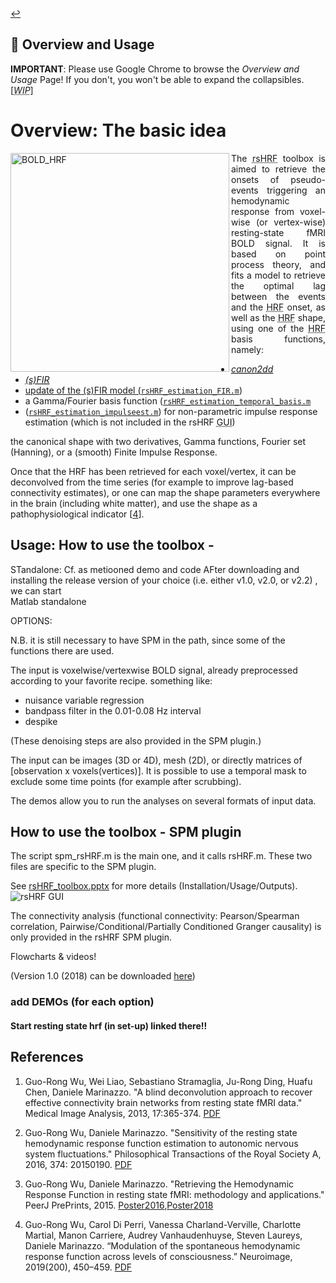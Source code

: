 <a href="https://github.com/compneuro-da/rsHRF/blob/update/README.md#table-of-contents">:leftwards_arrow_with_hook:</a> <br>

📖  Overview and Usage
----
__IMPORTANT__: Please use Google Chrome to browse the _Overview and Usage_ Page! If you don't, you won't be able to expand the collapsibles. [<abbr title="Work In Progress"><i>WIP</i></abbr>]

# Overview: The basic idea 
<img align="left" src="https://github.com/guorongwu/rsHRF/raw/master/docs/example_hrf.png" alt="BOLD_HRF" width="350"/> 
<!-- <img align="center" src="https://github.com/guorongwu/rsHRF/raw/master/docs/FIR_Height_full_layout.png" alt="HRF_map" width="800"/> -->

<p align="justify">The <abbr title="resting-state hemodynamic response function">rsHRF</abbr> toolbox is aimed to retrieve the onsets of pseudo-events triggering an hemodynamic response from voxel-wise (or vertex-wise) resting-state fMRI BOLD signal. It is based on point process theory, and fits a model to retrieve the optimal lag between the events and the <abbr title="hemodynamic response function">HRF</abbr> onset, as well as the <abbr title="hemodynamic response function">HRF</abbr> shape, using one of the <abbr title="hemodynamic response function">HRF</abbr> basis functions, namely: <ul>
  <li><a href="https://github.com/compneuro-da/rsHRF/blob/master/wgr_rshrf_estimation_canonhrf2dd_par2.m"><abbr title="canonical HRF with its delay and dispersion derivatives"><i>canon2dd</i></abbr></a></li>
  <li><a href="https://github.com/compneuro-da/rsHRF/blob/master/wgr_rsHRF_FIR.m"><abbr title="(smoothed) Finite Impulse Response basis functions"><i>(s)FIR</i></abbr></li>
    <li>update of the (s)FIR model (<a href="https://github.com/compneuro-da/rsHRF/blob/update/code/rsHRF_estimation_FIR.m"><code>rsHRF_estimation_FIR.m</code></a>)</li>
  <li>a Gamma/Fourier basis function (<a href="https://github.com/compneuro-da/rsHRF/blob/update/code/rsHRF_estimation_temporal_basis.m"><code>rsHRF_estimation_temporal_basis.m</code></a></li>
  <li>(<a href="https://github.com/compneuro-da/rsHRF/blob/update/code/rsHRF_estimation_impulseest.m"><code>rsHRF_estimation_impulseest.m</code></a>) for non-parametric impulse response estimation (which is not included in the rsHRF <abbr title="graphical user interface">GUI</abbr>)</li></ul>
  
  the canonical shape with two derivatives, Gamma functions, Fourier set (Hanning), or a (smooth) Finite Impulse Response.

Once that the HRF has been retrieved for each voxel/vertex, it can be deconvolved from the time series (for example to improve lag-based connectivity estimates), or one can map the shape parameters everywhere in the brain (including white matter), and use the shape as a pathophysiological indicator [[4](https://github.com/compneuro-da/rsHRF_data/raw/master/docs/2019_NI.pdf)].

Usage: How to use the toolbox -
-------------
STandalone: 
Cf. as metiooned demo and code
AFter downloading and installing the release version of your choice (i.e. either v1.0, v2.0, or v2.2) , we can start  
Matlab standalone

OPTIONS:

N.B. it is still necessary to have SPM in the path, since some of the functions there are used.

The input is voxelwise/vertexwise BOLD signal, already preprocessed according to your favorite recipe. something like: <!-- LINK TUTORIAL VIDEO --> 

* nuisance variable regression 
* bandpass filter in the 0.01-0.08 Hz interval
* despike

(These denoising steps are also provided in the SPM plugin.)

The input can be images (3D or 4D), mesh (2D), or directly matrices of [observation x voxels(vertices)].
It is possible to use a temporal mask to exclude some time points (for example after scrubbing).

The demos allow you to run the analyses on several formats of input data.

How to use the toolbox - SPM plugin
-------------

The script spm_rsHRF.m is the main one, and it calls rsHRF.m. These two files are specific to the SPM plugin. 

See [rsHRF_toolbox.pptx](https://github.com/guorongwu/rsHRF/raw/master/rsHRF_toolbox.pptx) for more details (Installation/Usage/Outputs).
![rsHRF GUI](https://github.com/guorongwu/rsHRF_data/raw/master/rsHRF_GUI.png)

The connectivity analysis (functional connectivity: Pearson/Spearman correlation, Pairwise/Conditional/Partially Conditioned Granger causality) is only provided in the rsHRF SPM plugin. 

Flowcharts & videos!

(Version 1.0 (2018) can be downloaded [here](https://github.com/compneuro-da/rsHRF_data/raw/master/rsHRF_v1_2018.zip))

### add DEMOs (for each option) <!-- LINK TUTORIAL VIDEO + DEMO OPTIONS -->

#### Start resting state hrf (in set-up) linked there!!


**References**
--------

1. Guo-Rong Wu, Wei Liao, Sebastiano Stramaglia, Ju-Rong Ding, Huafu Chen, Daniele Marinazzo. "A blind deconvolution approach to recover effective connectivity brain networks from resting state fMRI data." Medical Image Analysis, 2013, 17:365-374. [PDF](https://github.com/compneuro-da/rsHRF_data/raw/master/docs/2013_MIA.pdf)

2. Guo-Rong Wu, Daniele Marinazzo. "Sensitivity of the resting state hemodynamic response function estimation to autonomic nervous system fluctuations." Philosophical Transactions of the Royal Society A, 2016, 374: 20150190. [PDF](https://github.com/compneuro-da/rsHRF_data/raw/master/docs/2016_PTA.pdf)

3. Guo-Rong Wu, Daniele Marinazzo. "Retrieving the Hemodynamic Response Function in resting state fMRI: methodology and applications." PeerJ PrePrints, 2015. [Poster2016](https://github.com/compneuro-da/rsHRF_data/raw/master/docs/poster_OHBM2016_HRF.pdf),[Poster2018](https://github.com/compneuro-da/rsHRF_data/raw/master/docs/rs_HRF_OHBM2018_Daniele.pdf)

4. Guo-Rong Wu, Carol Di Perri, Vanessa Charland-Verville, Charlotte Martial, Manon Carriere, Audrey Vanhaudenhuyse, Steven Laureys, Daniele Marinazzo. “Modulation of the spontaneous hemodynamic response function across levels of consciousness.” Neuroimage, 2019(200), 450–459. [PDF](https://github.com/compneuro-da/rsHRF_data/raw/master/docs/2019_NI.pdf)
